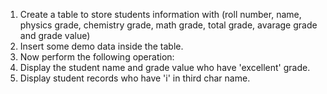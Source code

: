 1. Create a table to store students information with (roll number, name, physics grade, chemistry grade, math grade, total grade, avarage grade and grade value)
2. Insert some demo data inside the table.
3. Now perform the following operation:
4. Display the student name and grade value who have 'excellent' grade.
5. Display student records who have 'i' in third char name.
